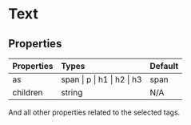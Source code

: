 # Text

## Properties

| Properties | Types                       | Default |
|------------|:----------------------------|:--------|
| as         | span \| p \| h1 \| h2 \| h3 | span    |
| children   | string                      | N/A     |

And all other properties related to the selected tags.

